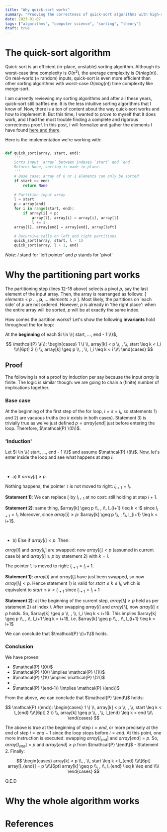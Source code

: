 ```yaml
---
title: "Why quick-sort works"
summary: "Prooving the correctness of quick-sort algorithms with high-school maths."
date: 2023-01-07
tags: ["algorithms", "computer science", "sorting", "theory"]
draft: true
---
```


# The quick-sort algorithm

Quick-sort is an efficient (in-place, unstable) sorting algorithm. Although its worst-case time complexity is $O(n^{2})$, the average complexity is $O(nlog(n))$. On real-world (≈ random) inputs, quick-sort is even more efficient than other sorting algorithms with worst-case $O(nlog(n))$ time complexity like merge-sort.

I am currently reviewing my sorting algorithms and after all these years, quick-sort still baffles me. It is the less intuitive sorting algorithms that I know of. Now, there is a ton of content about the way quick-sort works and how to implement it. But this time, I wanted to *prove* to myself that it does work, and I had the most trouble finding a complete and rigorous correctness proof. In this post, I will formalize and gather the elements I have found [here and there](#references).

Here is the implementation we're working with:

```python

def quick_sort(array, start, end):
    '''
    Sorts input `array` between indexes `start` and `end`.
    Returns None, sorting is made in-place.
    '''
    # Base case: array of 0 or 1 elements can only be sorted
    if start >= end:
        return None
    
    # Partition input array
    l = start
    p = array[end]
    for i in range(start, end):
        if array[i] < p:
            array[l], array[i] = array[i], array[l]
            l += 1
    array[l], array[end] = array[end], array[left]

    # Recursive calls on left and right partitions
    quick_sort(array, start, l - 1)
    quick_sort(array, l + 1, end)

```

*Note*: *l* stand for 'left pointer' and *p* stands for 'pivot'

# Why the partitioning part works

The partitioning step (lines 12-18 above) selects a pivot *p*, say the last element of the input array. Then, the array is rearranged as follows: [ *elements < p* ..., **p**, ... *elements > p* ]. Most likely, the partitions on 'each side' of *p* are not ordered. However, *p* is already in 'the right place': when the entire array will be sorted, *p* will be at exactly the same index.

How comes the partition works? Let's show the following **invariants** hold throughout the for loop:

At the **beginning** of each $i \in \\{ start, ..., end - 1 \\}$,

$$
\mathcal{P} \(i\): 
\begin{cases}
1 \) \\, array[k] < p \\, , \\, start \leq k < l_i \\\\[6pt]
2 \) \\, array[k] \geq p \\, , \\, l_i \leq k < i \\\\
\end{cases}
$$

## Proof

The following is not a proof by induction per say because the input *array* is finite. The logic is similar though: we are going to chain a (finite) number of implications together.

### Base case

At the beginning of the first step of the for loop, $i = s = l_i$, so statements 1) and 2) are vacuous truths (no $k$ exists in both cases). Statement 3) is trivially true as we've just defined $p=array[end]$ just before entering the loop. Therefore, $\mathcal{P} \(0\)$.

### 'Induction'

Let $i \in \\{ start, ..., end - 1 \\}$ and assume $\mathcal{P} \(i\)$. Now, let's enter inside the loop and see what happens at step $i$:

&nbsp;

* a) If $array[i] \geq p$.

Nothing happens, the pointer ```l``` is not moved to right: $l_{i+1} = l_i$.  
  

**Statement 1)**: We can replace $l_i$ by $l_{i+1}$ at no cost: still holding at step $i+1$.  
  
**Statement 2)**: same thing, $array[k] \geq p \\, , \\, l_{i+1} \leq k < i$ since $l_{i+1} = l_i$. Moreover, since $array[i] \geq p$: $array[k] \geq p \\, , \\, l_{i+1} \leq k < i+1$.

&nbsp;

* b) Else if $array[i] < p$. Then:

$array[i]$ and $array[l_i]$ are swapped: now $array[l_i] < p$ (assumed in current case b) and $array[i] \geq p$ by statement 2) with $k=i$.  
  
The pointer ```l``` is moved to right: $l_{i+1} = l_i+1$.  
  
**Statement 1)**: $array[i]$ and $array[l_i]$ have just been swapped, so now $array[l_i] < p$. Hence statement 1) is valid for $start \leq k \leq l_i$, which is equivalent to $start \leq k < l_{i+1}$ since $l_{i+1} = l_i+1$  
  
**Statement 2)**: at the beginning of the current step, $array[l_i] \geq p$ held as per statement 2) at index $i$. After swapping $array[i]$ and $array[l_i]$, now $array[i] \geq p$ holds. So, $array[k] \geq p \\, , \\, l_i \leq k < i+1$. This implies $array[k] \geq p \\, , \\, l_i+1 \leq k < i+1$, i.e. $array[k] \geq p \\, , \\, l_{i+1} \leq k < i+1$

We can conclude that $\mathcal{P} \(i+1\)$ holds.

### Conclusion

We have proven:

* $\mathcal{P} \(0\)$
* $\mathcal{P} \(0\) \implies \mathcal{P} \(1\)$
* $\mathcal{P} \(1\) \implies \mathcal{P} \(2\)$
* ...
* $\mathcal{P} \(end-1\) \implies \mathcal{P} \(end\)$

From the above, we can conclude that $\mathcal{P} \(end\)$ holds:

$$
\mathcal{P} \(end\): 
\begin{cases}
1 \) \\, array[k] < p \\, , \\, start \leq k < l_{end} \\\\[6pt]
2 \) \\, array[k] \geq p \\, , \\, l_{end} \leq k < end \\\\
\end{cases}
$$

The above is true at the beginning of step $i=end$, or more precisely at the end of step $i=end-1$ since the loop stops before $i=end$. At this point, one more instruction is executed: swapping $array[l_{end}]$ and $array[end]=p$. So, $array[l_{end}] = p$ and $array[end] \geq p$ from $\mathcal{P} \(end\)$ - Statement 2. Finally:

$$
\begin{cases}
array[k] < p \\, , \\, start \leq k < l_{end} \\\\[6pt]
array[l_{end}] = p \\\\[6pt]
array[k] \geq p \\, , \\, l_{end} \leq k \leq end \\\\
\end{cases}
$$

Q.E.D


# Why the whole algorithm works



# References
